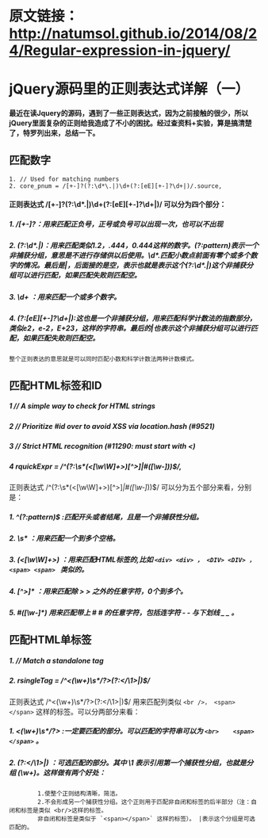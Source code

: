 # 原文链接： http://natumsol.github.io/2014/08/24/Regular-expression-in-jquery/
# jQuery源码里的正则表达式详解（一）
#### 最近在读Jquery的源码，遇到了一些正则表达式，因为之前接触的很少，所以jQuery里面复杂的正则给我造成了不小的困扰。经过查资料+实验，算是搞清楚了，特罗列出来，总结一下。

## 匹配数字
    1. // Used for matching numbers
    2. core_pnum = /[+‐]?(?:\d*\.|)\d+(?:[eE][+‐]?\d+|)/.source,

#### 正则表达式 /[+‐]?(?:\d*\.|)\d+(?:[eE][+‐]?\d+|)/ 可以分为四个部分：
##### 1. /[+-]?：用来匹配正负号，正号或负号可以出现一次，也可以不出现
##### 2. (?:\d*\.|)：用来匹配类似1.2，.444，0.444这样的数字。(?:pattern)表示一个非捕获分组，意思是不进行存储供以后使用。\d*\.匹配小数点前面有零个或多个数字的情况。最后是|，后面接的是空，表示也就是表示这个(?:\d*\.|)这个非捕获分组可以进行匹配，如果匹配失败则匹配空。
##### 3. \d+ ：用来匹配一个或多个数字。
##### 4. (?:[eE][+-]?\d+|):这也是一个非捕获分组，用来匹配科学计数法的指数部分，类似e2，e-2，E+23，这样的字符串。最后的|也表示这个非捕获分组可以进行匹配，如果匹配失败则匹配空。
    整个正则表达的意思就是可以同时匹配小数和科学计数法两种计数模式。
    
## 匹配HTML标签和ID
##### 1 // A simple way to check for HTML strings
##### 2 // Prioritize #id over <tag> to avoid XSS via location.hash (#9521)
##### 3 // Strict HTML recognition (#11290: must start with <)
##### 4 rquickExpr = /^(?:\s*(<[\w\W]+>)[^>]*|#([\w‐]*))$/,
 

  正则表达式 /^(?:\s*(<[\w\W]+>)[^>]*|#([\w‐]*))$/ 可以分为五个部分来看，分别是：
##### 1. ^(?:pattern)$  :匹配开头或者结尾，且是一个非捕获性分组。
##### 2. \s* ：用来匹配一个到多个空格。
##### 3. (<[\w\W]+>) ：用来匹配HTML标签的,比如  `<div> <div> ， <DIV> <DIV> ， <span> <span> ` 类似的。
##### 4. [^>]* ：用来匹配除 > > 之外的任意字符，0个到多个。
##### 5. #([\w‐]*) 用来匹配带上 # # 的任意字符，包括连字符 ‐ ‐ 与下划线 _ _ 。

## 匹配HTML单标签
##### 1. // Match a standalone tag
##### 2.  rsingleTag = /^<(\w+)\s*\/?>(?:<\/\1>|)$/
   正则表达式 /^<(\w+)\s*\/?>(?:<\/\1>|)$/ 用来匹配列类似 `<br />， <span></span>` 这样的标签。可以分两部分来看：
   ##### 1.  <(\w+)\s*\/?>  :一定要匹配的部分。可以匹配的字符串可以为 `<br>    <span></span>` 。
##### 2.  (?:<\/\1>|) ：可选匹配的部分。其中 \1 表示引用第一个捕获性分组，也就是分组 (\w+)。这样做有两个好处：
            1.使整个正则结构清晰，简洁。
            2.不会形成另一个捕获性分组。这个正则用于匹配非自闭和标签的后半部分（注：自闭和标签是类似 <br/>这样的标签。
            非自闭和标签是类似于 `<span></span>` 这样的标签）。 |表示这个分组是可选匹配的。
